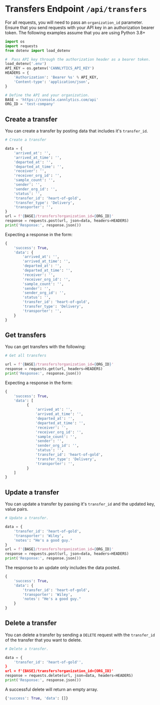 # Transfers Endpoint `/api/transfers`

For all requests, you will need to pass an `organization_id` parameter. Ensure that you send requests with your API key in an authorization bearer token. The following examples assume that you are using Python 3.8+

```py
import os
import requests
from dotenv import load_dotenv

#  Pass API key through the authorization header as a bearer token.
load_dotenv('.env')
API_KEY = os.getenv('CANNLYTICS_API_KEY')
HEADERS = {
    'Authorization': 'Bearer %s' % API_KEY,
    'Content-type': 'application/json',
}

# Define the API and your organization.
BASE = 'https://console.cannlytics.com/api'
ORG_ID = 'test-company'
```

## Create a transfer

You can create a transfer by posting data that includes it's `transfer_id`.

```py
# Create a transfer

data = {
    'arrived_at': '',
    'arrived_at_time': '',
    'departed_at': '',
    'departed_at_time': '',
    'receiver': '',
    'receiver_org_id': '',
    'sample_count': '',
    'sender': '',
    'sender_org_id': '',
    'status': '',
    'transfer_id': 'heart-of-gold',
    'transfer_type': 'Delivery',
    'transporter': '',
}
url = f'{BASE}/transfers?organization_id={ORG_ID}'
response = requests.post(url, json=data, headers=HEADERS)
print('Response:', response.json())
```

Expecting a response in the form:

```py
{
    'success': True,
    'data': {
        'arrived_at': '',
        'arrived_at_time': '',
        'departed_at': '',
        'departed_at_time': '',
        'receiver': '',
        'receiver_org_id': '',
        'sample_count': '',
        'sender': '',
        'sender_org_id': '',
        'status': '',
        'transfer_id': 'heart-of-gold',
        'transfer_type': 'Delivery',
        'transporter': '',
    }
}
```

## Get transfers

You can get transfers with the following:

```py
# Get all transfers

url = f'{BASE}/transfers?organization_id={ORG_ID}'
response = requests.get(url, headers=HEADERS)
print('Response:', response.json())
```

Expecting a response in the form:

```py
{
    'success': True,
    'data': [
          {
              'arrived_at': '',
              'arrived_at_time': '',
              'departed_at': '',
              'departed_at_time': '',
              'receiver': '',
              'receiver_org_id': '',
              'sample_count': '',
              'sender': '',
              'sender_org_id': '',
              'status': '',
              'transfer_id': 'heart-of-gold',
              'transfer_type': 'Delivery',
              'transporter': '',
          }
    ]
}
```

## Update a transfer

You can update a transfer by passing it's `transfer_id` and the updated key, value pairs.

```py
# Update a transfer.

data = {
    'transfer_id': 'heart-of-gold',
    'transporter': 'Wiley',
    'notes': "He's a good guy."
}
url = f'{BASE}/transfers?organization_id={ORG_ID}'
response = requests.post(url, json=data, headers=HEADERS)
print('Response:', response.json())
```

The response to an update only includes the data posted.

```py
{
    'success': True,
    'data': {
        'transfer_id': 'heart-of-gold',
        'transporter': 'Wiley',
        'notes': "He's a good guy."
    }
}
```

## Delete a transfer

You can delete a transfer by sending a `DELETE` request with the `transfer_id` of the transfer that you want to delete.

```py
# Delete a transfer.

data = {
    'transfer_id': 'heart-of-gold'',
}
url = f'{BASE}/transfers?organization_id={ORG_ID}'
response = requests.delete(url, json=data, headers=HEADERS)
print('Response:', response.json())
```

A successful delete will return an empty array.

```py
{'success': True, 'data': []}
```
